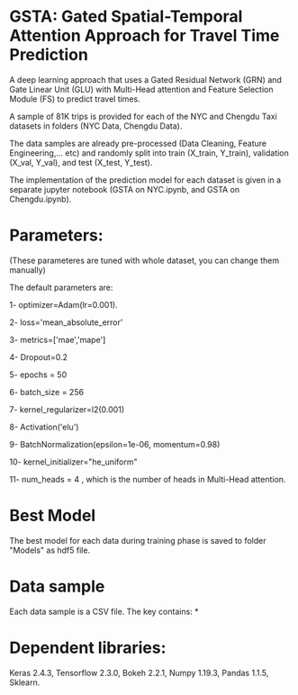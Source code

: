 # GSTA: Gated Spatial-Temporal Attention Approach for Travel Time Prediction

A deep learning approach that uses a Gated Residual Network (GRN) and Gate Linear Unit (GLU) with Multi-Head attention and Feature Selection Module (FS) to predict travel times.

A sample of 81K trips is provided for each of the NYC and Chengdu Taxi datasets in folders (NYC Data, Chengdu Data).

The data samples are already pre-processed (Data Cleaning, Feature Engineering,... etc) and randomly split into train (X_train, Y_train), validation (X_val, Y_val), and test (X_test, Y_test).

The implementation of the prediction model for each dataset is given in a separate jupyter notebook (GSTA on NYC.ipynb, and GSTA on Chengdu.ipynb).

# Parameters:
(These parameteres are tuned with whole dataset, you can change them manually)

The default parameters are:

1- optimizer=Adam(lr=0.001).

2- loss='mean_absolute_error'

3- metrics=['mae','mape']

4- Dropout=0.2

5- epochs = 50

6- batch_size = 256

7- kernel_regularizer=l2(0.001)

8- Activation('elu')

9- BatchNormalization(epsilon=1e-06, momentum=0.98)

10- kernel_initializer="he_uniform"

11- num_heads = 4  , which is the number of heads in Multi-Head attention.

# Best Model
The best model for each data during training phase is saved to folder "Models" as hdf5 file.

# Data sample
Each data sample is a CSV file. The key contains:
* 


# Dependent libraries:

Keras 2.4.3, Tensorflow 2.3.0, Bokeh 2.2.1, Numpy 1.19.3, Pandas 1.1.5, Sklearn.




